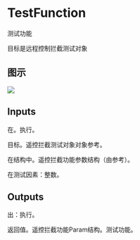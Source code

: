 # TestFunction

测试功能

目标是远程控制拦截测试对象

## 图示

![]($-20221218-20325161.png)

## Inputs

在。执行。

目标。遥控拦截测试对象对象参考。

在结构中。遥控拦截功能参数结构（由参考）。

在测试因素：整数。  

## Outputs

出：执行。

返回值。遥控拦截功能Param结构。测试功能。
